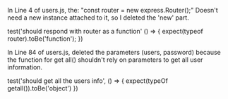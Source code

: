 In Line 4 of users.js, the:
    "const router = new express.Router();"
Doesn't need a new instance attached to it, so I deleted the 'new' part.

test('should respond with router as a function' () => {
    expect(typeof router).toBe('function');
})


In Line 84 of users.js, deleted the parameters (users, password) because the function for get all() shouldn't rely on parameters to get all user information.

test('should get all the users info', () => {
    expect(typeOf getall()).toBe('object')
})

